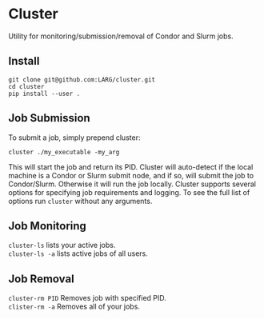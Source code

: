 # Cluster
Utility for monitoring/submission/removal of Condor and Slurm jobs.

## Install
```
git clone git@github.com:LARG/cluster.git
cd cluster
pip install --user .
```

## Job Submission
To submit a job, simply prepend cluster:
```
cluster ./my_executable -my_arg
```
This will start the job and return its PID. Cluster will auto-detect if the local machine is a Condor or Slurm submit node, and if so, will submit the job to Condor/Slurm. Otherwise it will run the job locally. Cluster supports several options for specifying job requirements and logging. To see the full list of options run `cluster` without any arguments.

## Job Monitoring
```cluster-ls``` lists your active jobs.  
```cluster-ls -a``` lists active jobs of all users.  

## Job Removal
```cluster-rm PID``` Removes job with specified PID.  
```clister-rm -a``` Removes all of your jobs.